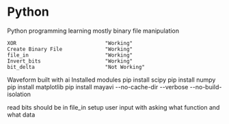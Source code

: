 # Python
Python programming learning
    mostly binary file manipulation

    XOR                             "Working"
    Create Binary File              "Working"
    file_in                         "Working"
    Invert_bits                     "Working"
    bit_delta                       "Not Working"


Waveform
    built with ai
    Installed modules
        pip install scipy
        pip install numpy
        pip install matplotlib
        pip install mayavi --no-cache-dir --verbose  --no-build-isolation


read bits should be in file_in
setup user input with asking what function and what data